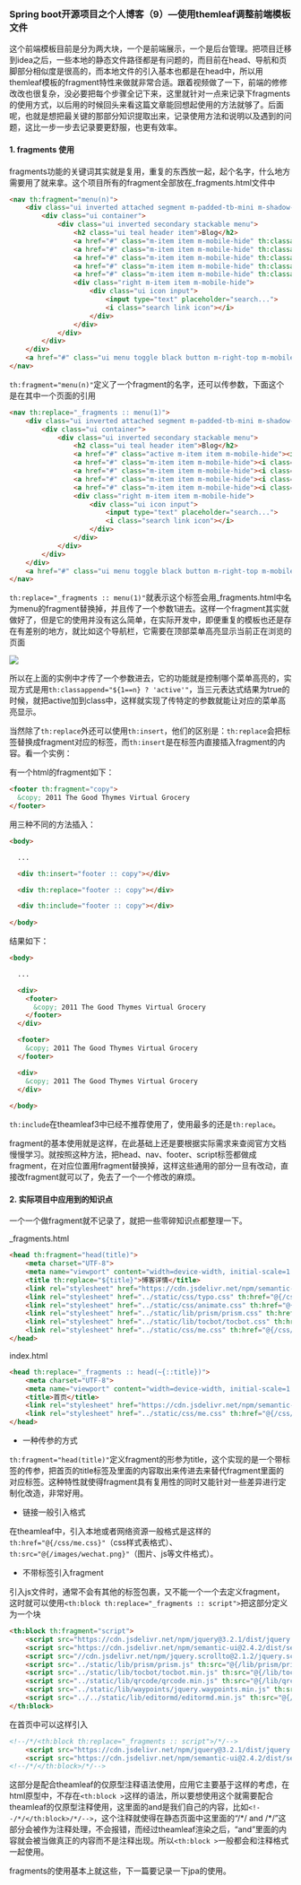 ###  Spring boot开源项目之个人博客（9）—使用themleaf调整前端模板文件

这个前端模板目前是分为两大块，一个是前端展示，一个是后台管理。把项目迁移到idea之后，一些本地的静态文件路径都是有问题的，而目前在head、导航和页脚部分相似度是很高的，而本地文件的引入基本也都是在head中，所以用themleaf模板的fragment特性来做就非常合适。跟着视频做了一下，前端的修修改改也很复杂，没必要把每个步骤全记下来，这里就针对一点来记录下fragments的使用方式，以后用的时候回头来看这篇文章能回想起使用的方法就够了。后面呢，也就是想把最关键的那部分知识提取出来，记录使用方法和说明以及遇到的问题，这比一步一步去记录要更舒服，也更有效率。

#### 1. fragments 使用

fragments功能的关键词其实就是复用，重复的东西放一起，起个名字，什么地方需要用了就来拿。这个项目所有的fragment全部放在_fragments.html文件中

~~~html
<nav th:fragment="menu(n)">
    <div class="ui inverted attached segment m-padded-tb-mini m-shadow-small">
        <div class="ui container">
            <div class="ui inverted secondary stackable menu">
                <h2 class="ui teal header item">Blog</h2>
                <a href="#" class="m-item item m-mobile-hide" th:classappend="${1==n} ? 'active'"><i class="small home icon"></i>首页</a>
                <a href="#" class="m-item item m-mobile-hide" th:classappend="${2==n} ? 'active'"><i class="small idea outline icon"></i>分类</a>
                <a href="#" class="m-item item m-mobile-hide" th:classappend="${3==n} ? 'active'"><i class="small tags icon"></i>标签</a>
                <a href="#" class="m-item item m-mobile-hide" th:classappend="${4==n} ? 'active'"><i class="small copy outline icon"></i>归档</a>
                <a href="#" class="m-item item m-mobile-hide" th:classappend="${5==n} ? 'active'"><i class="small info icon"></i>关于我</a>
                <div class="right m-item item m-mobile-hide">
                    <div class="ui icon input">
                        <input type="text" placeholder="search...">
                        <i class="search link icon"></i>
                    </div>
                </div>
            </div>
        </div>
    </div>
    <a href="#" class="ui menu toggle black button m-right-top m-mobile-show"><i class="sidebar icon"></i></a>
</nav>
~~~

`th:fragment="menu(n)"`定义了一个fragment的名字，还可以传参数，下面这个是在其中一个页面的引用

~~~html
<nav th:replace="_fragments :: menu(1)">
    <div class="ui inverted attached segment m-padded-tb-mini m-shadow-small">
        <div class="ui container">
            <div class="ui inverted secondary stackable menu">
                <h2 class="ui teal header item">Blog</h2>
                <a href="#" class="active m-item item m-mobile-hide"><i class="small home icon"></i>首页</a>
                <a href="#" class="m-item item m-mobile-hide"><i class="small idea outline icon"></i>分类</a>
                <a href="#" class="m-item item m-mobile-hide"><i class="small tags icon"></i>标签</a>
                <a href="#" class="m-item item m-mobile-hide"><i class="small copy outline icon"></i>归档</a>
                <a href="#" class="m-item item m-mobile-hide"><i class="small info icon"></i>关于我</a>
                <div class="right m-item item m-mobile-hide">
                    <div class="ui icon input">
                        <input type="text" placeholder="search...">
                        <i class="search link icon"></i>
                    </div>
                </div>
            </div>
        </div>
    </div>
    <a href="#" class="ui menu toggle black button m-right-top m-mobile-show"><i class="sidebar icon"></i></a>
</nav>
~~~

`th:replace="_fragments :: menu(1)"`就表示这个标签会用_fragments.html中名为menu的fragment替换掉，并且传了一个参数1进去。这样一个fragment其实就做好了，但是它的使用并没有这么简单，在实际开发中，即便重复的模板也还是存在有差别的地方，就比如这个导航栏，它需要在顶部菜单高亮显示当前正在浏览的页面

![](D:\note\target\Springboot博客开源项目笔记\一些截图\前端\active_use.png)

所以在上面的实例中才传了一个参数进去，它的功能就是控制哪个菜单高亮的，实现方式是用`th:classappend="${1==n} ? 'active'"`，当三元表达式结果为true的时候，就把active加到class中，这样就实现了传特定的参数就能让对应的菜单高亮显示。

当然除了`th:replace`外还可以使用`th:insert`，他们的区别是：`th:replace`会把标签替换成fragment对应的标签，而`th:insert`是在标签内直接插入fragment的内容。看一个实例：

有一个html的fragment如下：

~~~html
<footer th:fragment="copy">
  &copy; 2011 The Good Thymes Virtual Grocery
</footer>
~~~

用三种不同的方法插入：

~~~html
<body>

  ...

  <div th:insert="footer :: copy"></div>

  <div th:replace="footer :: copy"></div>

  <div th:include="footer :: copy"></div>
  
</body>
~~~

结果如下：

~~~html
<body>

  ...

  <div>
    <footer>
      &copy; 2011 The Good Thymes Virtual Grocery
    </footer>
  </div>

  <footer>
    &copy; 2011 The Good Thymes Virtual Grocery
  </footer>

  <div>
    &copy; 2011 The Good Thymes Virtual Grocery
  </div>
  
</body>
~~~

`th:include`在theamleaf3中已经不推荐使用了，使用最多的还是`th:replace`。

fragment的基本使用就是这样，在此基础上还是要根据实际需求来查阅官方文档慢慢学习。就按照这种方法，把head、nav、footer、script标签都做成fragment，在对应位置用fragment替换掉，这样这些通用的部分一旦有改动，直接改fragment就可以了，免去了一个一个修改的麻烦。

#### 2. 实际项目中应用到的知识点

一个一个做fragment就不记录了，就把一些零碎知识点都整理一下。

_fragments.html

~~~html
<head th:fragment="head(title)">
    <meta charset="UTF-8">
    <meta name="viewport" content="width=device-width, initial-scale=1.0">
    <title th:replace="${title}">博客详情</title>
    <link rel="stylesheet" href="https://cdn.jsdelivr.net/npm/semantic-ui@2.4.2/dist/semantic.min.css">
    <link rel="stylesheet" href="../static/css/typo.css" th:href="@{/css/typo.css}">
    <link rel="stylesheet" href="../static/css/animate.css" th:href="@{/css/animate.css}">
    <link rel="stylesheet" href="../static/lib/prism/prism.css" th:href="@{/lib/prism/prism.css}">
    <link rel="stylesheet" href="../static/lib/tocbot/tocbot.css" th:href="@{/lib/tocbot/tocbot.css}">
    <link rel="stylesheet" href="../static/css/me.css" th:href="@{/css/me.css}">
</head>
~~~

index.html

~~~html
<head th:replace="_fragments :: head(~{::title})">
    <meta charset="UTF-8">
    <meta name="viewport" content="width=device-width, initial-scale=1.0">
    <title>首页</title>
    <link rel="stylesheet" href="https://cdn.jsdelivr.net/npm/semantic-ui@2.4.2/dist/semantic.min.css">
    <link rel="stylesheet" href="../static/css/me.css" th:href="@{/css/me.css}">
</head>
~~~

- 一种传参的方式

`th:fragment="head(title)"`定义fragment的形参为title，这个实现的是一个带标签的传参，把首页的title标签及里面的内容取出来传进去来替代fragment里面的对应标签。这种特性就使得fragment具有复用性的同时又能针对一些差异进行定制化改造，非常好用。

- 链接一般引入格式

在theamleaf中，引入本地或者网络资源一般格式是这样的`th:href="@{/css/me.css}"`（css样式表格式）、`th:src="@{/images/wechat.png}"`（图片、js等文件格式）。

- 不带标签引入fragment

引入js文件时，通常不会有其他的标签包裹，又不能一个一个去定义fragment，这时就可以使用`<th:block th:replace="_fragments :: script">`把这部分定义为一个块

~~~html
<th:block th:fragment="script">
    <script src="https://cdn.jsdelivr.net/npm/jquery@3.2.1/dist/jquery.min.js"></script>
    <script src="https://cdn.jsdelivr.net/npm/semantic-ui@2.4.2/dist/semantic.min.js"></script>
    <script src="//cdn.jsdelivr.net/npm/jquery.scrollto@2.1.2/jquery.scrollTo.min.js"></script>
    <script src="../static/lib/prism/prism.js" th:src="@{/lib/prism/prism.js}"></script>
    <script src="../static/lib/tocbot/tocbot.min.js" th:src="@{/lib/tocbot/tocbot.min.js}"></script>
    <script src="../static/lib/qrcode/qrcode.min.js" th:src="@{/lib/qrcode/qrcode.min.js}"></script>
    <script src="../static/lib/waypoints/jquery.waypoints.min.js" th:src="@{/lib/waypoints/jquery.waypoints.min.js}"></script>
    <script src="../../static/lib/editormd/editormd.min.js" th:src="@{/lib/editormd/editormd.min.js}"></script>
</th:block>
~~~

在首页中可以这样引入

~~~html
<!--/*/<th:block th:replace="_fragments :: script">/*/-->
    <script src="https://cdn.jsdelivr.net/npm/jquery@3.2.1/dist/jquery.min.js"></script>
    <script src="https://cdn.jsdelivr.net/npm/semantic-ui@2.4.2/dist/semantic.min.js"></script>
<!--/*/</th:block>/*/-->
~~~

这部分是配合theamleaf的仅原型注释语法使用，应用它主要基于这样的考虑，在html原型中，不存在`<th:block >`这样的语法，所以要想使用这个就需要配合theamleaf的<!--/*/ and /*/-->仅原型注释使用，这里面的and是我们自己的内容，比如`<!--/*/</th:block>/*/-->`，这个注释就使得在静态页面中这里面的“/\*/ and /\*/”这部分会被作为注释处理，不会报错，而经过theamleaf渲染之后，“and”里面的内容就会被当做真正的内容而不是注释出现。所以`<th:block >`一般都会和<!--/*/and /*/-->注释格式一起使用。

fragments的使用基本上就这些，下一篇要记录一下jpa的使用。